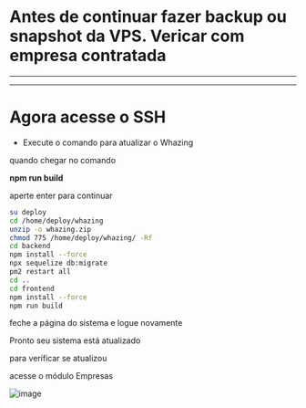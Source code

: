 # Antes de continuar fazer backup ou snapshot da VPS. Vericar com empresa contratada

------------------------------
------------------------------

# Agora acesse o SSH 

- Execute o comando para atualizar o Whazing

quando chegar no comando 

**npm run build**

aperte enter para continuar

```bash
su deploy
cd /home/deploy/whazing
unzip -o whazing.zip
chmod 775 /home/deploy/whazing/ -Rf
cd backend
npm install --force
npx sequelize db:migrate
pm2 restart all
cd ..
cd frontend
npm install --force
npm run build
```

feche a página do sistema e logue novamente


Pronto seu sistema está atualizado


para verificar se atualizou 


acesse o módulo Empresas


![image](https://github.com/user-attachments/assets/b57f6419-6a67-415e-af50-577190e0c6ee)

